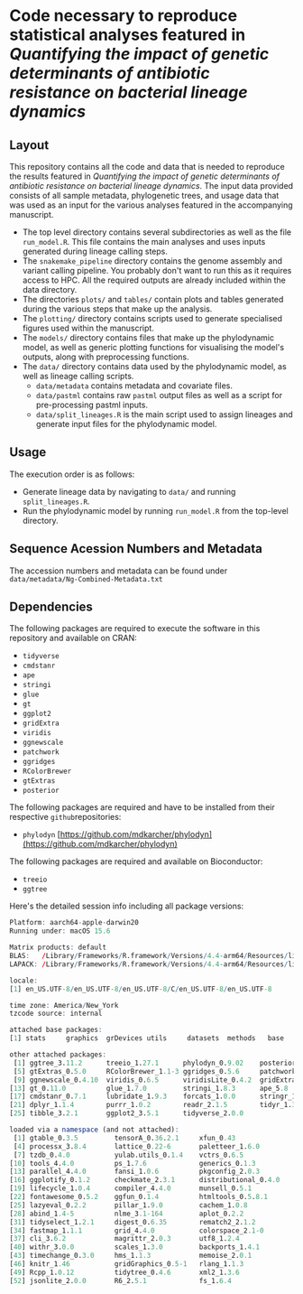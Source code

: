 # Code necessary to reproduce statistical analyses featured in _Quantifying the impact of genetic determinants of antibiotic resistance on bacterial lineage dynamics_
## Layout
This repository contains all the code and data that is needed to reproduce the results featured in _Quantifying the impact of genetic determinants of antibiotic resistance on bacterial lineage dynamics_. The input data provided consists of all sample metadata, phylogenetic trees, and usage data that was used as an input for the various analyses featured in the accompanying manuscript.
* The top level directory contains several subdirectories as well as the file ```run_model.R```. This file contains the main analyses and uses inputs generated during lineage calling steps.
* The ```snakemake_pipeline``` directory contains the genome assembly and variant calling pipeline. You probably don't want to run this as it requires access to HPC. All the required outputs are already included within the data directory.
* The directories ```plots/``` and ```tables/``` contain plots and tables generated during the various steps that make up the analysis.
* The ```plotting/``` directory contains scripts used to generate specialised figures used within the manuscript.
* The ```models/``` directory contains files that make up the phylodynamic model, as well as generic plotting functions for visualising the model's outputs, along with preprocessing functions.
* The ```data/``` directory contains data used by the phylodynamic model, as well as lineage calling scripts.
  + ```data/metadata``` contains metadata and covariate files.
  + ```data/pastml``` contains raw ```pastml``` output files as well as a script for pre-processing pastml inputs.
  + ```data/split_lineages.R``` is the main script used to assign lineages and generate input files for the phylodynamic model.

## Usage
The execution order is as follows:
* Generate lineage data by navigating to ```data/``` and running ```split_lineages.R```.
* Run the phylodynamic model by running ```run_model.R``` from the top-level directory.

## Sequence Acession Numbers and Metadata
The accession numbers and metadata can be found under ```data/metadata/Ng-Combined-Metadata.txt```

## Dependencies
The following packages are required to execute the software in this repository and available on CRAN:
* ```tidyverse```
* ```cmdstanr```
* ```ape```
* ```stringi```
* ```glue```
* ```gt```
* ```ggplot2```
* ```gridExtra```
* ```viridis```
* ```ggnewscale```
* ```patchwork```
* ```ggridges```
* ```RColorBrewer```
* ```gtExtras```
* ```posterior```

The following packages are required and have to be installed from their respective ```github```repositories:
* ```phylodyn``` [https://github.com/mdkarcher/phylodyn](https://github.com/mdkarcher/phylodyn)

The following packages are required and available on Bioconductor:
* ```treeio```
* ```ggtree```

Here's the detailed session info including all package versions:
```R version 4.4.0 (2024-04-24)
Platform: aarch64-apple-darwin20
Running under: macOS 15.6

Matrix products: default
BLAS:   /Library/Frameworks/R.framework/Versions/4.4-arm64/Resources/lib/libRblas.0.dylib 
LAPACK: /Library/Frameworks/R.framework/Versions/4.4-arm64/Resources/lib/libRlapack.dylib;  LAPACK version 3.12.0

locale:
[1] en_US.UTF-8/en_US.UTF-8/en_US.UTF-8/C/en_US.UTF-8/en_US.UTF-8

time zone: America/New_York
tzcode source: internal

attached base packages:
[1] stats     graphics  grDevices utils     datasets  methods   base     

other attached packages:
 [1] ggtree_3.11.2      treeio_1.27.1      phylodyn_0.9.02    posterior_1.5.0   
 [5] gtExtras_0.5.0     RColorBrewer_1.1-3 ggridges_0.5.6     patchwork_1.2.0   
 [9] ggnewscale_0.4.10  viridis_0.6.5      viridisLite_0.4.2  gridExtra_2.3     
[13] gt_0.11.0          glue_1.7.0         stringi_1.8.3      ape_5.8           
[17] cmdstanr_0.7.1     lubridate_1.9.3    forcats_1.0.0      stringr_1.5.1     
[21] dplyr_1.1.4        purrr_1.0.2        readr_2.1.5        tidyr_1.3.1       
[25] tibble_3.2.1       ggplot2_3.5.1      tidyverse_2.0.0   

loaded via a namespace (and not attached):
 [1] gtable_0.3.5         tensorA_0.36.2.1     xfun_0.43           
 [4] processx_3.8.4       lattice_0.22-6       paletteer_1.6.0     
 [7] tzdb_0.4.0           yulab.utils_0.1.4    vctrs_0.6.5         
[10] tools_4.4.0          ps_1.7.6             generics_0.1.3      
[13] parallel_4.4.0       fansi_1.0.6          pkgconfig_2.0.3     
[16] ggplotify_0.1.2      checkmate_2.3.1      distributional_0.4.0
[19] lifecycle_1.0.4      compiler_4.4.0       munsell_0.5.1       
[22] fontawesome_0.5.2    ggfun_0.1.4          htmltools_0.5.8.1   
[25] lazyeval_0.2.2       pillar_1.9.0         cachem_1.0.8        
[28] abind_1.4-5          nlme_3.1-164         aplot_0.2.2         
[31] tidyselect_1.2.1     digest_0.6.35        rematch2_2.1.2      
[34] fastmap_1.1.1        grid_4.4.0           colorspace_2.1-0    
[37] cli_3.6.2            magrittr_2.0.3       utf8_1.2.4          
[40] withr_3.0.0          scales_1.3.0         backports_1.4.1     
[43] timechange_0.3.0     hms_1.1.3            memoise_2.0.1       
[46] knitr_1.46           gridGraphics_0.5-1   rlang_1.1.3         
[49] Rcpp_1.0.12          tidytree_0.4.6       xml2_1.3.6          
[52] jsonlite_2.0.0       R6_2.5.1             fs_1.6.4            
```
